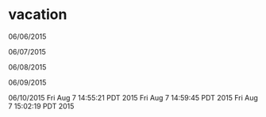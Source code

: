 # vacation
06/06/2015

06/07/2015

06/08/2015

06/09/2015

06/10/2015
Fri Aug 7 14:55:21 PDT 2015
Fri Aug 7 14:59:45 PDT 2015
Fri Aug 7 15:02:19 PDT 2015
